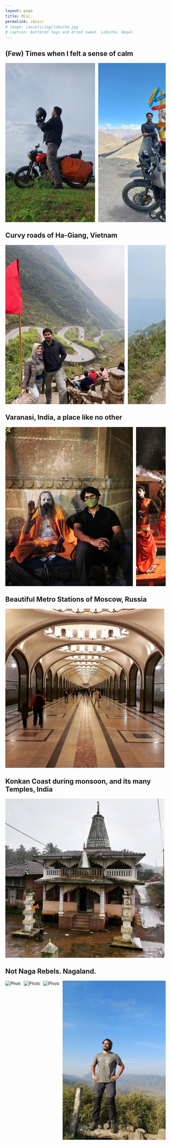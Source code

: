 ```yaml
---
layout: page
title: Misc.
permalink: /misc/
# image: /assets/img/lobuche.jpg
# caption: Battered legs and dried sweat. Lobuche, Nepal
---
```


<h2>(Few) Times when I felt a sense of calm</h2>
<div class="photo-gallery">
  <img src="/assets/img/1_bikes/photo_1.jpg" alt="Photo 1" data-caption="">
  <img src="/assets/img/1_bikes/photo_2.jpg" alt="Photo 2" data-caption="">
  <img src="/assets/img/1_bikes/photo_3.jpg" alt="Photo 3" data-caption="">
  <img src="/assets/img/1_bikes/photo_4.jpg" alt="Photo 4" data-caption="">
  <img src="/assets/img/1_bikes/photo_5.jpg" alt="Photo 5" data-caption="">
  <!-- Add more images as needed -->
</div>

<h2>Curvy roads of Ha-Giang, Vietnam</h2>
<div class="photo-gallery">
  <img src="/assets/img/2_hagiang/photo_1.jpg" alt="Photo 1" data-caption="">
  <img src="/assets/img/2_hagiang/photo_2.jpg" alt="Photo 2" data-caption="">
  <img src="/assets/img/2_hagiang/photo_3.jpg" alt="Photo 3" data-caption="">
  <img src="/assets/img/2_hagiang/photo_4.jpg" alt="Photo 4" data-caption="">
  <!-- Add more images as needed -->
</div>

<h2>Varanasi, India, a place like no other</h2>
<div class="photo-gallery">
  <img src="/assets/img/3_varanasi/photo_1.jpg" alt="Photo 1" data-caption="Varanasi is an overload, simply, in every sense of the word. Religious, historical, cultural, gastric, colorful, populous, visual, perceptual —OVERLOAD. Since it's one of the oldest continually inhabited cities in the world, it's impossible to comment on any few aspects of it, do justice and not be shallow; instead, I'll just say that I think it's a live case study of what time eventually does to a civilisation, if it survives long enough. Having seen everything from famines, bountiful harvests, glory days, depression, regime changes, having absorbed everything from paper to gunpowder to radios to smartphones, it seems to have a very distilled outlook on life- calm, composed, and an acceptance of life's transience; future will happen, past has already happened, but you exist here and now so why worry being on time anywhere :p, as long as the present is worth the wait. P.S. That's a Naga Sadhu in pic 1, his axiom is that a. Humans should strive to be at peace, b. Desire is what's at odds with attaining that peace. He thus has no desires, or so he says, and owns nothing and is concerned with nothing. All he likes is aalo-matar and smoking his chillam. Although I disagree with a lot that he said, any debate with him was futile because we have very different axioms to begin with. There's only acknowledgment of alternate views (mostly from my end, he's too detached to give a fsck xD)">
  <img src="/assets/img/3_varanasi/photo_2.jpg" alt="Photo 2" data-caption="">
  <img src="/assets/img/3_varanasi/photo_3.jpg" alt="Photo 3" data-caption="">
  <img src="/assets/img/3_varanasi/photo_4.jpg" alt="Photo 4" data-caption="">
  <img src="/assets/img/3_varanasi/photo_5.jpg" alt="Photo 5" data-caption="">
  <img src="/assets/img/3_varanasi/photo_6.jpg" alt="Photo 6" data-caption="">
  <img src="/assets/img/3_varanasi/photo_7.jpg" alt="Photo 7" data-caption="">
  <img src="/assets/img/3_varanasi/photo_8.jpg" alt="Photo 8" data-caption="">
  <img src="/assets/img/3_varanasi/photo_9.jpg" alt="Photo 9" data-caption="">
  <img src="/assets/img/3_varanasi/photo_10.jpg" alt="Photo 10" data-caption="">
  <img src="/assets/img/3_varanasi/photo_11.jpg" alt="Photo 11" data-caption="">
  <img src="/assets/img/3_varanasi/photo_12.jpg" alt="Photo 12" data-caption="">
  <img src="/assets/img/3_varanasi/photo_13.jpg" alt="Photo 13" data-caption="">
  <img src="/assets/img/3_varanasi/photo_14.jpg" alt="Photo 14" data-caption="">
  <!-- Add more images as needed -->
</div>

<h2>Beautiful Metro Stations of Moscow, Russia</h2>
<div class="photo-gallery">
  <img src="/assets/img/5_moscow_metro_stations/photo_1.jpg" alt="Photo 1" data-caption="">
  <img src="/assets/img/5_moscow_metro_stations/photo_2.jpg" alt="Photo 2" data-caption="">
  <img src="/assets/img/5_moscow_metro_stations/photo_3.jpg" alt="Photo 3" data-caption="">
  <img src="/assets/img/5_moscow_metro_stations/photo_4.jpg" alt="Photo 4" data-caption="">
  <img src="/assets/img/5_moscow_metro_stations/photo_5.jpg" alt="Photo 5" data-caption="">
  <img src="/assets/img/5_moscow_metro_stations/photo_6.jpg" alt="Photo 6" data-caption="">
  <img src="/assets/img/5_moscow_metro_stations/photo_7.jpg" alt="Photo 7" data-caption="">
  <img src="/assets/img/5_moscow_metro_stations/photo_8.jpg" alt="Photo 8" data-caption="">
  <img src="/assets/img/5_moscow_metro_stations/photo_9.jpg" alt="Photo 9" data-caption="">
  <!-- Add more images as needed -->
</div> 

<h2>Konkan Coast during monsoon, and its many Temples, India</h2>
<div class="photo-gallery">
  <img src="/assets/img/4_west_india_temples/photo_1.jpg" alt="Photo 1" data-caption="Although I’m not religious, I think it’s important to understand religion to understand a nation because EVERY nation is built in the image of its dominant religion (e.g. American capitalism and the influence of Protestant work ethic). Observing temples is just a humble first step in the case of India. Now, it’s fascinating how the density and architecture of the temples changes within a span of 200KMs when you enter Southern India, from the West Coast, you see a clear demarcation in terms of how the temples are built, how people organise around the temples, and the order in which the elements (bells, baths, lamps, etc.) are placed. Do cultural fault lines precede linguistic ones or is it the other way around? I think it’s the other way around when the religion is homogenous but not otherwise, else Middle-East would’ve been peaceful because Arabic is fairly common. What’s also interesting is the sheer number of temples you’ll find in the West Coast, especially in rural Karnataka where every village seems to have its own major temple, with several small ones scattered across. And it’s amazing that unlike Northern India, common temples here are fairly old, with stone carvings, stone pavements, etc. I think it’s because this region wasn’t invaded and raided enough. There’s Nilgiri and Sahyadari to the East, Arabian Sea to the West, Indian Ocean to the South, & only a slight opening in the North, before the Deccan plateau begins. So you’d rather pillage areas around Gujarat, e.g. Somnath, than traverse along a narrow coast for seafood and gold. So this region also provides us a glimpse of what rest of the nation probably would’ve looked like had it been not raided constantly. So essentially, Southern India got to keep its heritage, intact, owing to invasion brunt faced by Northern India and so maybe should pay homage in some way(transferring all the tax money northwards is not the right way xD) And intact not just in terms of the architecture or culture but also in term of mannerisms, because people here are too sweet and cordial compared to the rough mannerisms found up North, which again, I think, is an adaption mechanism from the all the raids from NW.">
  <img src="/assets/img/4_west_india_temples/photo_11.jpg" alt="Photo 2" data-caption="">
  <img src="/assets/img/4_west_india_temples/photo_2.jpg" alt="Photo 2" data-caption="">
  <img src="/assets/img/4_west_india_temples/photo_12.jpg" alt="Photo 2" data-caption="">
  <img src="/assets/img/4_west_india_temples/photo_3.jpg" alt="Photo 3" data-caption="">
  <img src="/assets/img/4_west_india_temples/photo_15.jpg" alt="Photo 2" data-caption="">
  <img src="/assets/img/4_west_india_temples/photo_4.jpg" alt="Photo 4" data-caption="">
  <img src="/assets/img/4_west_india_temples/photo_13.jpg" alt="Photo 2" data-caption="">
  <img src="/assets/img/4_west_india_temples/photo_5.jpg" alt="Photo 5" data-caption="">
  <img src="/assets/img/4_west_india_temples/photo_14.jpg" alt="Photo 2" data-caption="">
  <img src="/assets/img/4_west_india_temples/photo_6.jpg" alt="Photo 6" data-caption="">
  <img src="/assets/img/4_west_india_temples/photo_7.jpg" alt="Photo 7" data-caption="">
  <img src="/assets/img/4_west_india_temples/photo_8.jpg" alt="Photo 8" data-caption="">
  <img src="/assets/img/4_west_india_temples/photo_16.jpg" alt="Photo 2" data-caption="">
  <img src="/assets/img/4_west_india_temples/photo_9.jpg" alt="Photo 9" data-caption="">
  <img src="/assets/img/4_west_india_temples/photo_10.jpg" alt="Photo 10" data-caption="">
  <!-- Add more images as needed -->
</div>

<h2>Not Naga Rebels. Nagaland.</h2>
<div class="photo-gallery">
  <img src="/assets/img/6_nagaland/photo_1.jpg" alt="Photo 1" data-caption="">
  <img src="/assets/img/6_nagaland/photo_2.jpg" alt="Photo 2" data-caption="">
  <img src="/assets/img/6_nagaland/photo_3.jpg" alt="Photo 2" data-caption="">
  <img src="/assets/img/6_nagaland/photo_4.jpg" alt="Photo 2" data-caption="">
  <img src="/assets/img/6_nagaland/photo_5.jpg" alt="Photo 3" data-caption="">
  <!-- Add more images as needed -->
</div>

<div id="caption-overlay" class="caption-overlay" style="display: none;">
  <span id="caption-text"></span>
  <button onclick="closeCaption()">Close</button>
</div>

<style>
  .photo-gallery {
    display: flex;
    overflow-x: auto;
    white-space: nowrap;
  }
  .photo-gallery img {
    max-height: 500px; /* Adjust the height as needed */
    margin-right: 10px; /* Space between images */
    cursor: pointer; /* Indicate that the image is clickable */
  }
  .caption-overlay {
    position: fixed;
    top: 0;
    left: 0;
    width: 100%;
    height: 100%;
    background-color: rgba(0, 0, 0, 0.8);
    color: white;
    display: flex;
    justify-content: center;
    align-items: center;
    flex-direction: column;
  }
  h2 {
    font-size: 1.5em; /* Adjust the size as needed */
  }
</style>

<script>
  document.querySelectorAll('.photo-gallery img').forEach(img => {
    img.addEventListener('click', function() {
      const captionText = this.getAttribute('data-caption');
      document.getElementById('caption-text').innerText = captionText;
      document.getElementById('caption-overlay').style.display = 'flex';
    });
  });

  function closeCaption() {
    document.getElementById('caption-overlay').style.display = 'none';
  }
</script>
